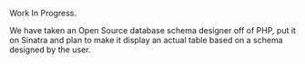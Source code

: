 Work In Progress.

We have taken an Open Source database schema designer off of PHP, put it on Sinatra and plan to make it display an actual table based on a schema designed by the user.
